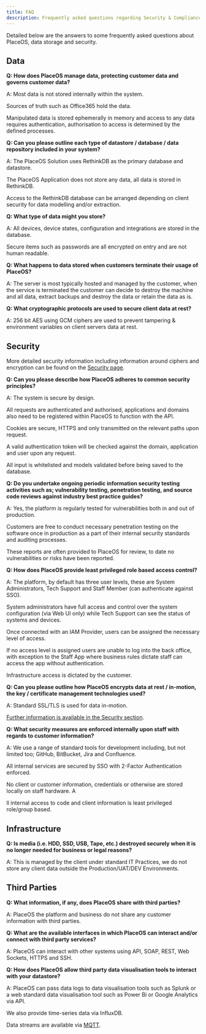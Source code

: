 ```yaml
---
title: FAQ
description: Frequently asked questions regarding Security & Compliance
---
```


Detailed below are the answers to some frequently asked questions about PlaceOS, data storage and security.

## Data

**Q: How does PlaceOS manage data, protecting customer data and governs customer data?**

A: Most data is not stored internally within the system. 

Sources of truth such as Office365 hold the data.  

Manipulated data is stored ephemerally in memory and access to any data requires authentication, authorisation to access is determined by the defined processes.

**Q: Can you please outline each type of datastore / database / data repository included in your system?**

A: The PlaceOS Solution uses RethinkDB as the primary database and datastore. 

The PlaceOS Application does not store any data, all data is stored in RethinkDB. 

Access to the RethinkDB database can be arranged depending on client security for data modelling and/or extraction.

**Q: What type of data might you store?**

A: All devices, device states, configuration and integrations are stored in the database. 

Secure items such as passwords are all encrypted on entry and are not human readable. 

**Q: What happens to data stored when customers terminate their usage of PlaceOS?**

A: The server is most typically hosted and managed by the customer, when the service is terminated the customer can decide to destroy the machine and all data, extract backups and destroy the data or retain the data as is.

**Q: What cryptographic protocols are used to secure client data at rest?**

A: 256 bit AES using GCM ciphers are used to prevent tampering & environment variables on client servers data at rest. 

## Security

More detailed security information including information around ciphers and encryption can be found on the [Security page](./security.md).

**Q: Can you please describe how PlaceOS adheres to common security principles?**

A: The system is secure by design. 

All requests are authenticated and authorised, applications and domains also need to be registered within PlaceOS to function with the API. 

Cookies are secure, HTTPS and only transmitted on the relevant paths upon request. 

A valid authentication token will be checked against the domain, application and user upon any request. 

All input is whitelisted and models validated before being saved to the database.

**Q: Do you undertake ongoing periodic information security testing activities such as; vulnerability testing, penetration testing, and source code reviews against industry best practice guides?**

A: Yes, the platform is regularly tested for vulnerabilities both in and out of production. 

Customers are free to conduct necessary penetration testing on the software once in production as a part of their internal security standards and auditing processes. 

These reports are often provided to PlaceOS for review, to date no vulnerabilities or risks have been reported.

**Q: How does PlaceOS provide least privileged role based access control?**

A: The platform, by default has three user levels, these are System Administrators, Tech Support and Staff Member (can authenticate against SSO). 

System administrators have full access and control over the system configuration (via Web UI only) while Tech Support can see the status of systems and devices. 

Once connected with an IAM Provider, users can be assigned the necessary level of access. 

If no access level is assigned users are unable to log into the back office, with exception to the Staff App where business rules dictate staff can access the app without authentication.

Infrastructure access is dictated by the customer.

**Q: Can you please outline how PlaceOS encrypts data at rest / in-motion, the key / certificate management technologies used?**

A: Standard SSL/TLS is used for data in-motion. 

[Further information is available in the Security section](./security.md).

**Q: What security measures are enforced internally upon staff with regards to customer information?**

A: We use a range of standard tools for development including, but not limited too; GitHub, BitBucket, Jira and Confluence. 

All internal services are secured by SSO with 2-Factor Authentication enforced. 

No client or customer information, credentials or otherwise are stored locally on staff hardware. A

ll internal access to code and client information is least privileged role/group based. 

## Infrastructure

**Q: Is media (i.e. HDD, SSD, USB, Tape, etc.) destroyed securely when it is no longer needed for business or legal reasons?**

A: This is managed by the client under standard IT Practices, we do not store any client data outside the Production/UAT/DEV Environments.

## Third Parties

**Q: What information, if any, does PlaceOS share with third parties?**

A: PlaceOS the platform and business do not share any customer information with third parties. 

**Q: What are the available interfaces in which PlaceOS can interact and/or connect with third party services?**

A: PlaceOS can interact with other systems using API, SOAP, REST, Web Sockets, HTTPS and SSH. 

**Q: How does PlaceOS allow third party data visualisation tools to interact with your datastore?**

A: PlaceOS can pass data logs to data visualisation tools such as Splunk or a web standard data visualisation tool such as Power Bi or Google Analytics via API. 

We also provide time-series data via InfluxDB.

Data streams are available via [MQTT](../../overview/Protocols/mqtt.md).